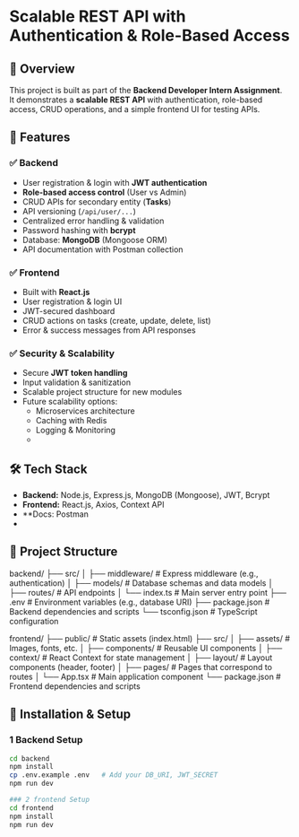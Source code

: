 # Scalable REST API with Authentication & Role-Based Access



## 📌 Overview
This project is built as part of the **Backend Developer Intern Assignment**.  
It demonstrates a **scalable REST API** with authentication, role-based access, CRUD operations, and a simple frontend UI for testing APIs.  

## 🚀 Features
### ✅ Backend
- User registration & login with **JWT authentication**
- **Role-based access control** (User vs Admin)
- CRUD APIs for secondary entity (**Tasks**)
- API versioning (`/api/user/...`)
- Centralized error handling & validation
- Password hashing with **bcrypt**
- Database: **MongoDB** (Mongoose ORM)
- API documentation with Postman collection

### ✅ Frontend
- Built with **React.js**
- User registration & login UI
- JWT-secured dashboard
- CRUD actions on tasks (create, update, delete, list)
- Error & success messages from API responses

### ✅ Security & Scalability
- Secure **JWT token handling**
- Input validation & sanitization
- Scalable project structure for new modules
- Future scalability options:  
  - Microservices architecture  
  - Caching with Redis  
  - Logging & Monitoring  
  - 
## 🛠️ Tech Stack
- **Backend:** Node.js, Express.js, MongoDB (Mongoose), JWT, Bcrypt
- **Frontend:** React.js, Axios, Context API
- **Docs: Postman
- 
## 📂 Project Structure
backend/
├── src/
│   ├── middleware/        # Express middleware (e.g., authentication)
│   ├── models/            # Database schemas and data models
│   ├── routes/            # API endpoints
│   └── index.ts           # Main server entry point
├── .env                   # Environment variables (e.g., database URI)
├── package.json           # Backend dependencies and scripts
└── tsconfig.json          # TypeScript configuration

frontend/
├── public/                # Static assets (index.html)
├── src/
│   ├── assets/            # Images, fonts, etc.
│   ├── components/        # Reusable UI components
│   ├── context/           # React Context for state management
│   ├── layout/            # Layout components (header, footer)
│   ├── pages/             # Pages that correspond to routes
│   └── App.tsx            # Main application component
└── package.json           # Frontend dependencies and scripts

## 🔑 Installation & Setup

### 1 Backend Setup
```bash
cd backend
npm install
cp .env.example .env   # Add your DB_URI, JWT_SECRET
npm run dev

### 2 frontend Setup
cd frontend
npm install
npm run dev

